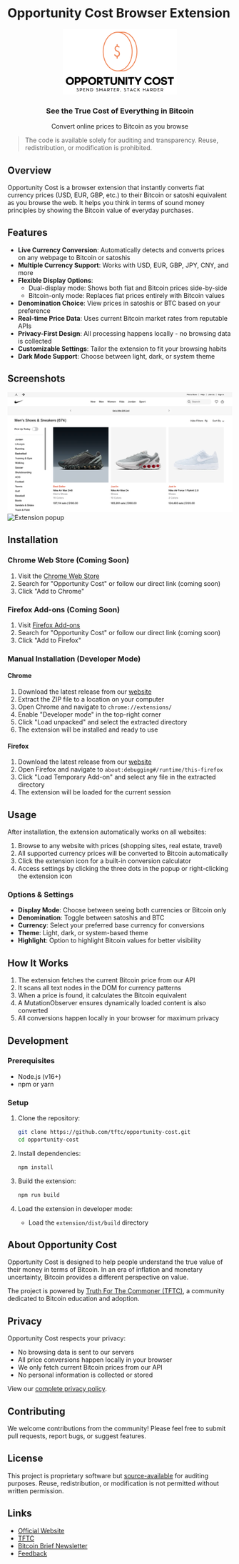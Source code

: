 # Opportunity Cost Browser Extension

<div align="center">
  <img src="web/public/images/logo/svg/black-transparent.svg" alt="Opportunity Cost Logo" width="256" />
  <h3>See the True Cost of Everything in Bitcoin</h3>
  <p>Convert online prices to Bitcoin as you browse</p>
</div>

> The code is available solely for auditing and transparency. Reuse, redistribution, or modification is prohibited.

## Overview

Opportunity Cost is a browser extension that instantly converts fiat currency prices (USD, EUR, GBP, etc.) to their Bitcoin or satoshi equivalent as you browse the web. It helps you think in terms of sound money principles by showing the Bitcoin value of everyday purchases.

## Features

- **Live Currency Conversion**: Automatically detects and converts prices on any webpage to Bitcoin or satoshis
- **Multiple Currency Support**: Works with USD, EUR, GBP, JPY, CNY, and more
- **Flexible Display Options**:
  - Dual-display mode: Shows both fiat and Bitcoin prices side-by-side
  - Bitcoin-only mode: Replaces fiat prices entirely with Bitcoin values
- **Denomination Choice**: View prices in satoshis or BTC based on your preference
- **Real-time Price Data**: Uses current Bitcoin market rates from reputable APIs
- **Privacy-First Design**: All processing happens locally - no browsing data is collected
- **Customizable Settings**: Tailor the extension to fit your browsing habits
- **Dark Mode Support**: Choose between light, dark, or system theme

## Screenshots

![Opportunity Cost in action](web/public/images/nike-btc-prices-new.png)
![Extension popup](web/public/images/zillow-btc-prices.png)

## Installation

### Chrome Web Store (Coming Soon)

1. Visit the [Chrome Web Store](https://chrome.google.com/webstore/category/extensions)
2. Search for "Opportunity Cost" or follow our direct link (coming soon)
3. Click "Add to Chrome"

### Firefox Add-ons (Coming Soon)

1. Visit [Firefox Add-ons](https://addons.mozilla.org/en-US/firefox/extensions/)
2. Search for "Opportunity Cost" or follow our direct link (coming soon)
3. Click "Add to Firefox"

### Manual Installation (Developer Mode)

#### Chrome

1. Download the latest release from our [website](https://www.opportunitycost.app/install)
2. Extract the ZIP file to a location on your computer
3. Open Chrome and navigate to `chrome://extensions/`
4. Enable "Developer mode" in the top-right corner
5. Click "Load unpacked" and select the extracted directory
6. The extension will be installed and ready to use

#### Firefox

1. Download the latest release from our [website](https://www.opportunitycost.app/install)
2. Open Firefox and navigate to `about:debugging#/runtime/this-firefox`
3. Click "Load Temporary Add-on" and select any file in the extracted directory
4. The extension will be loaded for the current session

## Usage

After installation, the extension automatically works on all websites:

1. Browse to any website with prices (shopping sites, real estate, travel)
2. All supported currency prices will be converted to Bitcoin automatically
3. Click the extension icon for a built-in conversion calculator
4. Access settings by clicking the three dots in the popup or right-clicking the extension icon

### Options & Settings

- **Display Mode**: Choose between seeing both currencies or Bitcoin only
- **Denomination**: Toggle between satoshis and BTC
- **Currency**: Select your preferred base currency for conversions
- **Theme**: Light, dark, or system-based theme
- **Highlight**: Option to highlight Bitcoin values for better visibility

## How It Works

1. The extension fetches the current Bitcoin price from our API
2. It scans all text nodes in the DOM for currency patterns
3. When a price is found, it calculates the Bitcoin equivalent
4. A MutationObserver ensures dynamically loaded content is also converted
5. All conversions happen locally in your browser for maximum privacy

## Development

### Prerequisites

- Node.js (v16+)
- npm or yarn

### Setup

1. Clone the repository:

   ```bash
   git clone https://github.com/tftc/opportunity-cost.git
   cd opportunity-cost
   ```

2. Install dependencies:

   ```bash
   npm install
   ```

3. Build the extension:

   ```bash
   npm run build
   ```

4. Load the extension in developer mode:
   - Load the `extension/dist/build` directory

## About Opportunity Cost

Opportunity Cost is designed to help people understand the true value of their money in terms of Bitcoin. In an era of inflation and monetary uncertainty, Bitcoin provides a different perspective on value.

The project is powered by [Truth For The Commoner (TFTC)](https://tftc.io), a community dedicated to Bitcoin education and adoption.

## Privacy

Opportunity Cost respects your privacy:

- No browsing data is sent to our servers
- All price conversions happen locally in your browser
- We only fetch current Bitcoin prices from our API
- No personal information is collected or stored

View our [complete privacy policy](https://www.opportunitycost.app/privacy-policy).

## Contributing

We welcome contributions from the community! Please feel free to submit pull requests, report bugs, or suggest features.

## License

This project is proprietary software but [source-available](LICENSE) for auditing purposes. Reuse, redistribution, or modification is not permitted without written permission.

## Links

- [Official Website](https://www.opportunitycost.app)
- [TFTC](https://tftc.io)
- [Bitcoin Brief Newsletter](https://tftc.io/bitcoin-brief)
- [Feedback](https://opportunitycost.userjot.com)
